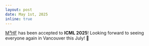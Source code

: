 ```yaml
---
layout: post
date: May 1st, 2025
inline: true
---
```

[M³HF](https://arxiv.org/abs/2503.02077) has been accepted to **ICML 2025**! Looking forward to seeing everyone again in Vancouver this July! 🍁
